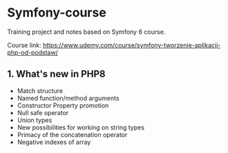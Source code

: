 # Symfony-course

Training project and notes based on Symfony 6 course.

Course link: https://www.udemy.com/course/symfony-tworzenie-aplikacji-php-od-podstaw/

## 1. What's new in PHP8

-   Match structure
-   Named function/method arguments
-   Constructor Property promotion
-   Null safe operator
-   Union types
-   New possibilities for working on string types
-   Primacy of the concatenation operator
-   Negative indexes of array
